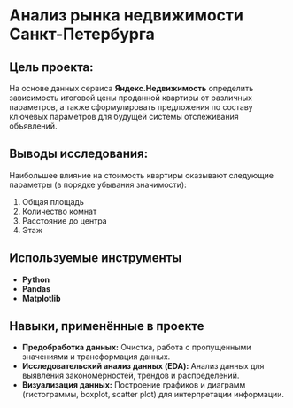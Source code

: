 # Анализ рынка недвижимости Санкт-Петербурга

## Цель проекта:
На основе данных сервиса **Яндекс.Недвижимость** определить зависимость итоговой цены проданной квартиры от различных параметров, а также сформулировать предложения по составу ключевых параметров для будущей системы отслеживания объявлений.

## Выводы исследования:
Наибольшее влияние на стоимость квартиры оказывают следующие параметры (в порядке убывания значимости):
1. Общая площадь
2. Количество комнат
3. Расстояние до центра
4. Этаж

## Используемые инструменты

- **Python**
- **Pandas**
- **Matplotlib**

## Навыки, применённые в проекте

- **Предобработка данных:** Очистка, работа с пропущенными значениями и трансформация данных.
- **Исследовательский анализ данных (EDA):** Анализ данных для выявления закономерностей, трендов и распределений.
- **Визуализация данных:** Построение графиков и диаграмм (гистограммы, boxplot, scatter plot) для интерпретации информации.




